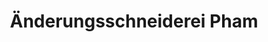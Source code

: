 ---
title: "Änderungsschneiderei Pham"
url: /mainz/aenderungsschneiderei-pham/
shop: Schneiderei
---
